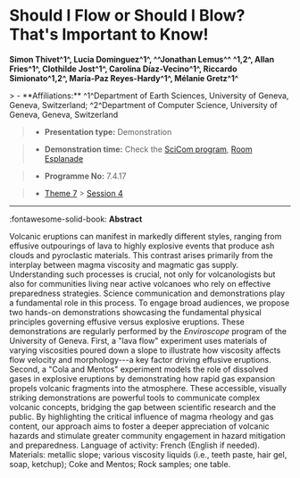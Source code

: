 # Should I Flow or Should I Blow? That's Important to Know!

**Simon Thivet^1^, Lucia Dominguez^1^, ^^Jonathan Lemus^^ ^1,2^, Allan Fries^1^, Clothilde Jost^1^, Carolina Díaz-Vecino^1^, Riccardo Simionato^1,2^, María-Paz Reyes-Hardy^1^, Mélanie Gretz^1^**

<!-- more -->> - **Affiliations:** ^1^Department of Earth Sciences, University of Geneva, Geneva, Switzerland; ^2^Department of Computer Science, University of Geneva, Geneva, Switzerland 

> - **Presentation type:** Demonstration

> - **Demonstration time:** Check the [SciCom program](../social/demonstrations.md), [Room Esplanade](../maps_venue.md#__tabbed_1_1)

> - **Programme No:** 7.4.17

> - [Theme 7](../theme7.md) > [Session 4](../sessions/session-7-4.md)

--- 

:fontawesome-solid-book: **Abstract**

Volcanic eruptions can manifest in markedly different styles, ranging from effusive outpourings of lava to highly explosive events that produce ash clouds and pyroclastic materials. This contrast arises primarily from the interplay between magma viscosity and magmatic gas supply. Understanding such processes is crucial, not only for volcanologists but also for communities living near active volcanoes who rely on effective preparedness strategies. Science communication and demonstrations play a fundamental role in this process. To engage broad audiences, we propose two hands-on demonstrations showcasing the fundamental physical principles governing effusive versus explosive eruptions. These demonstrations are regularly performed by the *Enviroscope* program of the University of Geneva. First, a "lava flow" experiment uses materials of varying viscosities poured down a slope to illustrate how viscosity affects flow velocity and morphology---a key factor driving effusive eruptions. Second, a "Cola and Mentos" experiment models the role of dissolved gases in explosive eruptions by demonstrating how rapid gas expansion propels volcanic fragments into the atmosphere. These accessible, visually striking demonstrations are powerful tools to communicate complex volcanic concepts, bridging the gap between scientific research and the public. By highlighting the critical influence of magma rheology and gas content, our approach aims to foster a deeper appreciation of volcanic hazards and stimulate greater community engagement in hazard mitigation and preparedness.
Language of activity: French (English if needed).
Materials: metallic slope; various viscosity liquids (i.e., teeth paste, hair gel, soap, ketchup); Coke and Mentos; Rock samples; one table.

